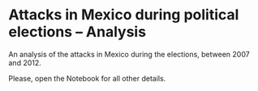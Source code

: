 # Attacks in Mexico during political elections – Analysis
 An analysis of the attacks in Mexico during the elections, between 2007 and 2012.
 
 Please, open the Notebook for all other details.
